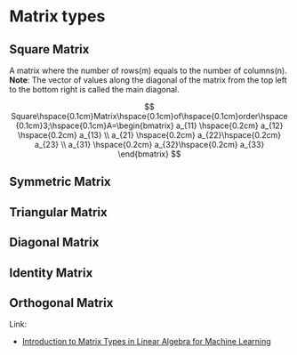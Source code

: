 # Matrix types

## Square Matrix

A matrix where the number of rows\(m\) equals to the number of columns\(n\).  
**Note**: The vector of values along the diagonal of the matrix from the top left to the bottom right is called the main diagonal.

$$
Square\hspace{0.1cm}Matrix\hspace{0.1cm}of\hspace{0.1cm}order\hspace{0.1cm}3;\hspace{0.1cm}A=\begin{bmatrix}
a_{11} \hspace{0.2cm} a_{12} \hspace{0.2cm} a_{13}
\\ a_{21} \hspace{0.2cm} a_{22}\hspace{0.2cm} a_{23}
\\ a_{31} \hspace{0.2cm} a_{32}\hspace{0.2cm} a_{33}
\end{bmatrix}
$$

## Symmetric Matrix

## Triangular Matrix

## Diagonal Matrix

## Identity Matrix

## Orthogonal Matrix

Link:  
- [Introduction to Matrix Types in Linear Algebra for Machine Learning](https://machinelearningmastery.com/introduction-to-types-of-matrices-in-linear-algebra/)

